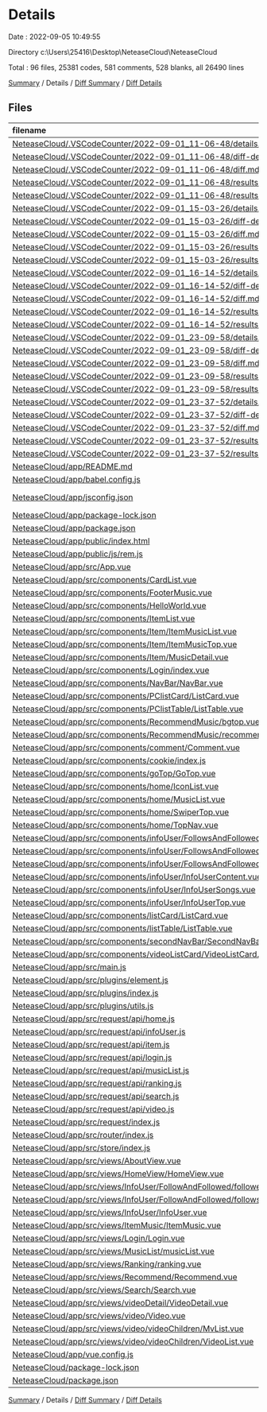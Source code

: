 # Details

Date : 2022-09-05 10:49:55

Directory c:\\Users\\25416\\Desktop\\NeteaseCloud\\NeteaseCloud

Total : 96 files,  25381 codes, 581 comments, 528 blanks, all 26490 lines

[Summary](results.md) / Details / [Diff Summary](diff.md) / [Diff Details](diff-details.md)

## Files
| filename | language | code | comment | blank | total |
| :--- | :--- | ---: | ---: | ---: | ---: |
| [NeteaseCloud/.VSCodeCounter/2022-09-01_11-06-48/details.md](/NeteaseCloud/.VSCodeCounter/2022-09-01_11-06-48/details.md) | Markdown | 71 | 0 | 6 | 77 |
| [NeteaseCloud/.VSCodeCounter/2022-09-01_11-06-48/diff-details.md](/NeteaseCloud/.VSCodeCounter/2022-09-01_11-06-48/diff-details.md) | Markdown | 10 | 0 | 6 | 16 |
| [NeteaseCloud/.VSCodeCounter/2022-09-01_11-06-48/diff.md](/NeteaseCloud/.VSCodeCounter/2022-09-01_11-06-48/diff.md) | Markdown | 18 | 0 | 7 | 25 |
| [NeteaseCloud/.VSCodeCounter/2022-09-01_11-06-48/results.json](/NeteaseCloud/.VSCodeCounter/2022-09-01_11-06-48/results.json) | JSON | 1 | 0 | 0 | 1 |
| [NeteaseCloud/.VSCodeCounter/2022-09-01_11-06-48/results.md](/NeteaseCloud/.VSCodeCounter/2022-09-01_11-06-48/results.md) | Markdown | 52 | 0 | 7 | 59 |
| [NeteaseCloud/.VSCodeCounter/2022-09-01_15-03-26/details.md](/NeteaseCloud/.VSCodeCounter/2022-09-01_15-03-26/details.md) | Markdown | 71 | 0 | 6 | 77 |
| [NeteaseCloud/.VSCodeCounter/2022-09-01_15-03-26/diff-details.md](/NeteaseCloud/.VSCodeCounter/2022-09-01_15-03-26/diff-details.md) | Markdown | 11 | 0 | 6 | 17 |
| [NeteaseCloud/.VSCodeCounter/2022-09-01_15-03-26/diff.md](/NeteaseCloud/.VSCodeCounter/2022-09-01_15-03-26/diff.md) | Markdown | 19 | 0 | 7 | 26 |
| [NeteaseCloud/.VSCodeCounter/2022-09-01_15-03-26/results.json](/NeteaseCloud/.VSCodeCounter/2022-09-01_15-03-26/results.json) | JSON | 1 | 0 | 0 | 1 |
| [NeteaseCloud/.VSCodeCounter/2022-09-01_15-03-26/results.md](/NeteaseCloud/.VSCodeCounter/2022-09-01_15-03-26/results.md) | Markdown | 52 | 0 | 7 | 59 |
| [NeteaseCloud/.VSCodeCounter/2022-09-01_16-14-52/details.md](/NeteaseCloud/.VSCodeCounter/2022-09-01_16-14-52/details.md) | Markdown | 71 | 0 | 6 | 77 |
| [NeteaseCloud/.VSCodeCounter/2022-09-01_16-14-52/diff-details.md](/NeteaseCloud/.VSCodeCounter/2022-09-01_16-14-52/diff-details.md) | Markdown | 12 | 0 | 6 | 18 |
| [NeteaseCloud/.VSCodeCounter/2022-09-01_16-14-52/diff.md](/NeteaseCloud/.VSCodeCounter/2022-09-01_16-14-52/diff.md) | Markdown | 23 | 0 | 7 | 30 |
| [NeteaseCloud/.VSCodeCounter/2022-09-01_16-14-52/results.json](/NeteaseCloud/.VSCodeCounter/2022-09-01_16-14-52/results.json) | JSON | 1 | 0 | 0 | 1 |
| [NeteaseCloud/.VSCodeCounter/2022-09-01_16-14-52/results.md](/NeteaseCloud/.VSCodeCounter/2022-09-01_16-14-52/results.md) | Markdown | 52 | 0 | 7 | 59 |
| [NeteaseCloud/.VSCodeCounter/2022-09-01_23-09-58/details.md](/NeteaseCloud/.VSCodeCounter/2022-09-01_23-09-58/details.md) | Markdown | 75 | 0 | 6 | 81 |
| [NeteaseCloud/.VSCodeCounter/2022-09-01_23-09-58/diff-details.md](/NeteaseCloud/.VSCodeCounter/2022-09-01_23-09-58/diff-details.md) | Markdown | 15 | 0 | 6 | 21 |
| [NeteaseCloud/.VSCodeCounter/2022-09-01_23-09-58/diff.md](/NeteaseCloud/.VSCodeCounter/2022-09-01_23-09-58/diff.md) | Markdown | 24 | 0 | 7 | 31 |
| [NeteaseCloud/.VSCodeCounter/2022-09-01_23-09-58/results.json](/NeteaseCloud/.VSCodeCounter/2022-09-01_23-09-58/results.json) | JSON | 1 | 0 | 0 | 1 |
| [NeteaseCloud/.VSCodeCounter/2022-09-01_23-09-58/results.md](/NeteaseCloud/.VSCodeCounter/2022-09-01_23-09-58/results.md) | Markdown | 55 | 0 | 7 | 62 |
| [NeteaseCloud/.VSCodeCounter/2022-09-01_23-37-52/details.md](/NeteaseCloud/.VSCodeCounter/2022-09-01_23-37-52/details.md) | Markdown | 76 | 0 | 6 | 82 |
| [NeteaseCloud/.VSCodeCounter/2022-09-01_23-37-52/diff-details.md](/NeteaseCloud/.VSCodeCounter/2022-09-01_23-37-52/diff-details.md) | Markdown | 11 | 0 | 6 | 17 |
| [NeteaseCloud/.VSCodeCounter/2022-09-01_23-37-52/diff.md](/NeteaseCloud/.VSCodeCounter/2022-09-01_23-37-52/diff.md) | Markdown | 22 | 0 | 7 | 29 |
| [NeteaseCloud/.VSCodeCounter/2022-09-01_23-37-52/results.json](/NeteaseCloud/.VSCodeCounter/2022-09-01_23-37-52/results.json) | JSON | 1 | 0 | 0 | 1 |
| [NeteaseCloud/.VSCodeCounter/2022-09-01_23-37-52/results.md](/NeteaseCloud/.VSCodeCounter/2022-09-01_23-37-52/results.md) | Markdown | 55 | 0 | 7 | 62 |
| [NeteaseCloud/app/README.md](/NeteaseCloud/app/README.md) | Markdown | 15 | 0 | 5 | 20 |
| [NeteaseCloud/app/babel.config.js](/NeteaseCloud/app/babel.config.js) | JavaScript | 15 | 0 | 1 | 16 |
| [NeteaseCloud/app/jsconfig.json](/NeteaseCloud/app/jsconfig.json) | JSON with Comments | 8 | 12 | 0 | 20 |
| [NeteaseCloud/app/package-lock.json](/NeteaseCloud/app/package-lock.json) | JSON | 17,808 | 0 | 1 | 17,809 |
| [NeteaseCloud/app/package.json](/NeteaseCloud/app/package.json) | JSON | 33 | 0 | 1 | 34 |
| [NeteaseCloud/app/public/index.html](/NeteaseCloud/app/public/index.html) | HTML | 19 | 1 | 1 | 21 |
| [NeteaseCloud/app/public/js/rem.js](/NeteaseCloud/app/public/js/rem.js) | JavaScript | 15 | 3 | 0 | 18 |
| [NeteaseCloud/app/src/App.vue](/NeteaseCloud/app/src/App.vue) | Vue | 33 | 0 | 4 | 37 |
| [NeteaseCloud/app/src/components/CardList.vue](/NeteaseCloud/app/src/components/CardList.vue) | Vue | 80 | 0 | 4 | 84 |
| [NeteaseCloud/app/src/components/FooterMusic.vue](/NeteaseCloud/app/src/components/FooterMusic.vue) | Vue | 144 | 7 | 5 | 156 |
| [NeteaseCloud/app/src/components/HelloWorld.vue](/NeteaseCloud/app/src/components/HelloWorld.vue) | Vue | 57 | 0 | 3 | 60 |
| [NeteaseCloud/app/src/components/ItemList.vue](/NeteaseCloud/app/src/components/ItemList.vue) | Vue | 104 | 6 | 3 | 113 |
| [NeteaseCloud/app/src/components/Item/ItemMusicList.vue](/NeteaseCloud/app/src/components/Item/ItemMusicList.vue) | Vue | 92 | 3 | 2 | 97 |
| [NeteaseCloud/app/src/components/Item/ItemMusicTop.vue](/NeteaseCloud/app/src/components/Item/ItemMusicTop.vue) | Vue | 234 | 2 | 4 | 240 |
| [NeteaseCloud/app/src/components/Item/MusicDetail.vue](/NeteaseCloud/app/src/components/Item/MusicDetail.vue) | Vue | 326 | 16 | 5 | 347 |
| [NeteaseCloud/app/src/components/Login/index.vue](/NeteaseCloud/app/src/components/Login/index.vue) | Vue | 105 | 0 | 3 | 108 |
| [NeteaseCloud/app/src/components/NavBar/NavBar.vue](/NeteaseCloud/app/src/components/NavBar/NavBar.vue) | Vue | 81 | 2 | 5 | 88 |
| [NeteaseCloud/app/src/components/PClistCard/ListCard.vue](/NeteaseCloud/app/src/components/PClistCard/ListCard.vue) | Vue | 121 | 7 | 8 | 136 |
| [NeteaseCloud/app/src/components/PClistTable/ListTable.vue](/NeteaseCloud/app/src/components/PClistTable/ListTable.vue) | Vue | 184 | 9 | 18 | 211 |
| [NeteaseCloud/app/src/components/RecommendMusic/bgtop.vue](/NeteaseCloud/app/src/components/RecommendMusic/bgtop.vue) | Vue | 30 | 0 | 3 | 33 |
| [NeteaseCloud/app/src/components/RecommendMusic/recommendInfo.vue](/NeteaseCloud/app/src/components/RecommendMusic/recommendInfo.vue) | Vue | 92 | 1 | 13 | 106 |
| [NeteaseCloud/app/src/components/comment/Comment.vue](/NeteaseCloud/app/src/components/comment/Comment.vue) | Vue | 522 | 49 | 53 | 624 |
| [NeteaseCloud/app/src/components/cookie/index.js](/NeteaseCloud/app/src/components/cookie/index.js) | JavaScript | 22 | 3 | 4 | 29 |
| [NeteaseCloud/app/src/components/goTop/GoTop.vue](/NeteaseCloud/app/src/components/goTop/GoTop.vue) | Vue | 108 | 5 | 11 | 124 |
| [NeteaseCloud/app/src/components/home/IconList.vue](/NeteaseCloud/app/src/components/home/IconList.vue) | Vue | 69 | 0 | 4 | 73 |
| [NeteaseCloud/app/src/components/home/MusicList.vue](/NeteaseCloud/app/src/components/home/MusicList.vue) | Vue | 103 | 1 | 5 | 109 |
| [NeteaseCloud/app/src/components/home/SwiperTop.vue](/NeteaseCloud/app/src/components/home/SwiperTop.vue) | Vue | 52 | 6 | 4 | 62 |
| [NeteaseCloud/app/src/components/home/TopNav.vue](/NeteaseCloud/app/src/components/home/TopNav.vue) | Vue | 49 | 0 | 3 | 52 |
| [NeteaseCloud/app/src/components/infoUser/FollowsAndFolloweds/Followeds.vue](/NeteaseCloud/app/src/components/infoUser/FollowsAndFolloweds/Followeds.vue) | Vue | 105 | 13 | 9 | 127 |
| [NeteaseCloud/app/src/components/infoUser/FollowsAndFolloweds/Follows.vue](/NeteaseCloud/app/src/components/infoUser/FollowsAndFolloweds/Follows.vue) | Vue | 84 | 6 | 7 | 97 |
| [NeteaseCloud/app/src/components/infoUser/FollowsAndFolloweds/TopNav.vue](/NeteaseCloud/app/src/components/infoUser/FollowsAndFolloweds/TopNav.vue) | Vue | 75 | 5 | 4 | 84 |
| [NeteaseCloud/app/src/components/infoUser/InfoUserContent.vue](/NeteaseCloud/app/src/components/infoUser/InfoUserContent.vue) | Vue | 169 | 3 | 2 | 174 |
| [NeteaseCloud/app/src/components/infoUser/InfoUserSongs.vue](/NeteaseCloud/app/src/components/infoUser/InfoUserSongs.vue) | Vue | 20 | 0 | 2 | 22 |
| [NeteaseCloud/app/src/components/infoUser/InfoUserTop.vue](/NeteaseCloud/app/src/components/infoUser/InfoUserTop.vue) | Vue | 65 | 1 | 2 | 68 |
| [NeteaseCloud/app/src/components/listCard/ListCard.vue](/NeteaseCloud/app/src/components/listCard/ListCard.vue) | Vue | 122 | 7 | 8 | 137 |
| [NeteaseCloud/app/src/components/listTable/ListTable.vue](/NeteaseCloud/app/src/components/listTable/ListTable.vue) | Vue | 201 | 4 | 16 | 221 |
| [NeteaseCloud/app/src/components/secondNavBar/SecondNavBar.vue](/NeteaseCloud/app/src/components/secondNavBar/SecondNavBar.vue) | Vue | 87 | 1 | 5 | 93 |
| [NeteaseCloud/app/src/components/videoListCard/VideoListCard.vue](/NeteaseCloud/app/src/components/videoListCard/VideoListCard.vue) | Vue | 209 | 16 | 12 | 237 |
| [NeteaseCloud/app/src/main.js](/NeteaseCloud/app/src/main.js) | JavaScript | 21 | 5 | 3 | 29 |
| [NeteaseCloud/app/src/plugins/element.js](/NeteaseCloud/app/src/plugins/element.js) | JavaScript | 61 | 0 | 3 | 64 |
| [NeteaseCloud/app/src/plugins/index.js](/NeteaseCloud/app/src/plugins/index.js) | JavaScript | 9 | 0 | 1 | 10 |
| [NeteaseCloud/app/src/plugins/utils.js](/NeteaseCloud/app/src/plugins/utils.js) | JavaScript | 49 | 13 | 6 | 68 |
| [NeteaseCloud/app/src/request/api/home.js](/NeteaseCloud/app/src/request/api/home.js) | JavaScript | 16 | 10 | 4 | 30 |
| [NeteaseCloud/app/src/request/api/infoUser.js](/NeteaseCloud/app/src/request/api/infoUser.js) | JavaScript | 16 | 10 | 1 | 27 |
| [NeteaseCloud/app/src/request/api/item.js](/NeteaseCloud/app/src/request/api/item.js) | JavaScript | 10 | 5 | 3 | 18 |
| [NeteaseCloud/app/src/request/api/login.js](/NeteaseCloud/app/src/request/api/login.js) | JavaScript | 13 | 8 | 1 | 22 |
| [NeteaseCloud/app/src/request/api/musicList.js](/NeteaseCloud/app/src/request/api/musicList.js) | JavaScript | 7 | 4 | 1 | 12 |
| [NeteaseCloud/app/src/request/api/ranking.js](/NeteaseCloud/app/src/request/api/ranking.js) | JavaScript | 7 | 4 | 1 | 12 |
| [NeteaseCloud/app/src/request/api/search.js](/NeteaseCloud/app/src/request/api/search.js) | JavaScript | 4 | 2 | 4 | 10 |
| [NeteaseCloud/app/src/request/api/video.js](/NeteaseCloud/app/src/request/api/video.js) | JavaScript | 34 | 15 | 12 | 61 |
| [NeteaseCloud/app/src/request/index.js](/NeteaseCloud/app/src/request/index.js) | JavaScript | 11 | 12 | 3 | 26 |
| [NeteaseCloud/app/src/router/index.js](/NeteaseCloud/app/src/router/index.js) | JavaScript | 94 | 33 | 4 | 131 |
| [NeteaseCloud/app/src/store/index.js](/NeteaseCloud/app/src/store/index.js) | JavaScript | 204 | 34 | 3 | 241 |
| [NeteaseCloud/app/src/views/AboutView.vue](/NeteaseCloud/app/src/views/AboutView.vue) | Vue | 5 | 0 | 1 | 6 |
| [NeteaseCloud/app/src/views/HomeView/HomeView.vue](/NeteaseCloud/app/src/views/HomeView/HomeView.vue) | Vue | 23 | 1 | 4 | 28 |
| [NeteaseCloud/app/src/views/InfoUser/FollowAndFollowed/followeds.vue](/NeteaseCloud/app/src/views/InfoUser/FollowAndFollowed/followeds.vue) | Vue | 39 | 12 | 6 | 57 |
| [NeteaseCloud/app/src/views/InfoUser/FollowAndFollowed/follows.vue](/NeteaseCloud/app/src/views/InfoUser/FollowAndFollowed/follows.vue) | Vue | 39 | 5 | 8 | 52 |
| [NeteaseCloud/app/src/views/InfoUser/InfoUser.vue](/NeteaseCloud/app/src/views/InfoUser/InfoUser.vue) | Vue | 241 | 5 | 2 | 248 |
| [NeteaseCloud/app/src/views/ItemMusic/ItemMusic.vue](/NeteaseCloud/app/src/views/ItemMusic/ItemMusic.vue) | Vue | 47 | 8 | 4 | 59 |
| [NeteaseCloud/app/src/views/Login/Login.vue](/NeteaseCloud/app/src/views/Login/Login.vue) | Vue | 11 | 0 | 2 | 13 |
| [NeteaseCloud/app/src/views/MusicList/musicList.vue](/NeteaseCloud/app/src/views/MusicList/musicList.vue) | Vue | 143 | 8 | 2 | 153 |
| [NeteaseCloud/app/src/views/Ranking/ranking.vue](/NeteaseCloud/app/src/views/Ranking/ranking.vue) | Vue | 341 | 10 | 2 | 353 |
| [NeteaseCloud/app/src/views/Recommend/Recommend.vue](/NeteaseCloud/app/src/views/Recommend/Recommend.vue) | Vue | 27 | 0 | 4 | 31 |
| [NeteaseCloud/app/src/views/Search/Search.vue](/NeteaseCloud/app/src/views/Search/Search.vue) | Vue | 104 | 5 | 4 | 113 |
| [NeteaseCloud/app/src/views/videoDetail/VideoDetail.vue](/NeteaseCloud/app/src/views/videoDetail/VideoDetail.vue) | Vue | 531 | 132 | 48 | 711 |
| [NeteaseCloud/app/src/views/video/Video.vue](/NeteaseCloud/app/src/views/video/Video.vue) | Vue | 85 | 2 | 2 | 89 |
| [NeteaseCloud/app/src/views/video/videoChildren/MvList.vue](/NeteaseCloud/app/src/views/video/videoChildren/MvList.vue) | Vue | 155 | 18 | 9 | 182 |
| [NeteaseCloud/app/src/views/video/videoChildren/VideoList.vue](/NeteaseCloud/app/src/views/video/videoChildren/VideoList.vue) | Vue | 125 | 30 | 8 | 163 |
| [NeteaseCloud/app/vue.config.js](/NeteaseCloud/app/vue.config.js) | JavaScript | 14 | 1 | 0 | 15 |
| [NeteaseCloud/package-lock.json](/NeteaseCloud/package-lock.json) | JSON | 428 | 0 | 1 | 429 |
| [NeteaseCloud/package.json](/NeteaseCloud/package.json) | JSON | 9 | 0 | 1 | 10 |

[Summary](results.md) / Details / [Diff Summary](diff.md) / [Diff Details](diff-details.md)